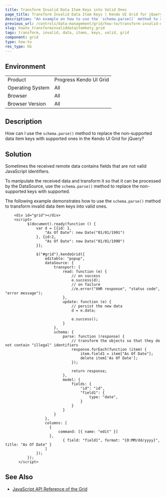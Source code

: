 ```yaml
---
title: Transform Invalid Data Item Keys into Valid Ones
page_title: Transform Invalid Data Item Keys | Kendo UI Grid for jQuery
description: "An example on how to use the `schema.parse()` method to replace the non-supported data item keys with supported ones in the Kendo UI Grid for jQuery."
previous_url: /controls/data-management/grid/how-to/transform-invalid-data-item-keys, /controls/data-management/grid/how-to/various/transform-invalid-data-item-keys
slug: howto_transforminvaliddataitemkety_grid
tags: transform, invalid, data, items, keys, valid, grid
component: grid
type: how-to
res_type: kb
---
```


## Environment

<table>
 <tr>
  <td>Product</td>
  <td>Progress Kendo UI Grid</td>
 </tr>
 <tr>
  <td>Operating System</td>
  <td>All</td>
 </tr>
 <tr>
  <td>Browser</td>
  <td>All</td>
 </tr>
 <tr>
  <td>Browser Version</td>
  <td>All</td>
 </tr>
</table>

## Description

How can I use the `schema.parse()` method to replace the non-supported data item keys with supported ones in the Kendo UI Grid for jQuery?

## Solution

Sometimes the received remote data contains fields that are not valid JavaScript identifiers.

To manipulate the received data and transform it so that it can be processed by the DataSource, use the `schema.parse()` method to replace the non-supported keys with supported.

The following example demonstrates how to use the `schema.parse()` method to transform invalid data item keys into valid ones.

```dojo
    <div id="grid"></div>
    <script>
          $(document).ready(function () {
              var d = [{id: 1,
                  "As Of Date": new Date("01/01/1991")
              }, {id:2,
                  "As Of Date": new Date("01/01/1990")
              }];

              $("#grid").kendoGrid({
                  editable: "popup",
                  dataSource: {
                      transport: {
                          read: function (e) {
                              // on success
                              e.success(d);
                              // on failure
                              //e.error("XHR response", "status code", "error message");
                          },
                          update: function (e) {
                              // persist the new data
                              d = e.data;

                              e.success();
                          }
                      },
                      schema: {
                          parse: function (response) {
                              // transform the objects so that they do not contain "illegal" identifiers
                              response.forEach(function (item) {
                                  item.field1 = item["As Of Date"];
                                  delete item['As Of Date'];
                              });

                              return response;
                          },
                          model: {
                              fields: {
                                  "id": "id",
                                  "field1": {
                                      type: "date",
                                  }
                              }
                          }
                      }
                  },
                  columns: [
                    {
                        command: [{ name: "edit" }]
                    },
                          { field: "field1", format: "{0:MM/dd/yyyy}", title: "As Of Date" }
                  ]
              });
          });
      </script>
```

## See Also

* [JavaScript API Reference of the Grid](/api/javascript/ui/grid)
